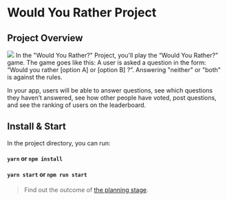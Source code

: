 # Would You Rather Project

## Project Overview
![](https://media.giphy.com/media/j6fGpRKbMQeNZLyBhd/giphy.gif)
In the "Would You Rather?" Project, you'll play the “Would You Rather?” game. The game goes like this: A user is asked a question in the form: “Would you rather [option A] or [option B] ?”. Answering "neither" or "both" is against the rules.

In your app, users will be able to answer questions, see which questions they haven’t answered, see how other people have voted, post questions, and see the ranking of users on the leaderboard.

## Install & Start
In the project directory, you can run:
#### `yarn`  or  `npm install`
#### `yarn start`  or  `npm run start`


> Find out the outcome of [the planning stage](https://docs.google.com/document/d/1gmOTUh3supYiEBHkoWTi2Tw3Mq_ZC-omlbTigdDsCUc/edit?usp=sharing).
